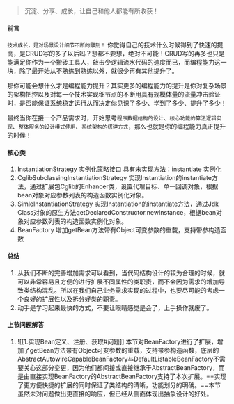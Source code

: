 > 沉淀、分享、成长，让自己和他人都能有所收获！

#### 前言
`技术成长，是对场景设计细节不断的雕刻！`
你觉得自己的技术什么时候得到了快速的提高，是CRUD写的多了以后吗？想都不要想，绝对不可能！CRUD写的再多也只是能满足你作为一个搬砖工具人，敲击少逻辑流水代码的速度而已，而编程能力这一块，除了最开始从不熟练到熟练以外，就很少再有其他提升了。

那你可能会想什么才是编程能力提升？其实更多的编程能力的提升是你对复杂场景的架构把控以及对每一个技术实现细节点的不断用具有规模体量的流量冲击验证时，是否能保证系统稳定运行从而决定你见识了多少、学到了多少、提升了多少！

最终当你在接一个产品需求时，开始思考`程序数据结构的设计`、`核心功能的算法逻辑实现`、`整体服务的设计模式使用`、`系统架构的搭建方式`，那么也就是你的编程能力真正提升的时候！

#### 核心类
1. InstantiationStrategy 实例化策略接口
	具有未实现方法：instantiate 实例化
2. CglibSubclassingInstantiationStrategy 实现Instantiation的instantiate方法，通过扩展包Cglib的Enhancer类，设置代理目标、单一回调对象，根据bean对象对应参数列表的构造函数实例化对象。
3. SimleInstantiationStrategy 实现Instantiation的instantiate方法，通过Jdk Class对象的原生方法getDeclaredConstructor.newInstance，根据bean对象对应参数列表的构造函数实例化对象。
4. BeanFactory 增加getBean方法带有Object可变参数的重载，支持带参构造函数

#### 总结
1. 从我们不断的完善增加需求可以看到，当代码结构设计的较为合理的时候，就可以非常容易且方便的进行扩展不同属性的类职责，而不会因为需求的增加导致类结构混乱。所以在我们自己业务需求实现的过程中，也要尽可能的考虑一个良好的扩展性以及拆分好类的职责。
2. 动手是学习起来最快的方式，不要让眼睛感觉是会了，上手操作就废了。

#### 上节问题解答
1. ![[1.实现Bean定义、注册、获取#问题]]
本节对BeanFactory进行了扩展，增加了getBean方法带有Object可变参数的重载，支持带参构造函数，底层的AbstractAutowireCapableBeanFactory与DefaultListableBeanFactory不需要关心这部分变更，因为他们都间接或直接继承于AbstractBeanFactory，而是由直接实现BeanFactory的AbstractBeanFactory支持了本次扩展。==实现了更方便快捷的扩展的同时保证了类结构的清晰，功能划分的明确。==本节虽然未对问题做出更直接的响应，但已经从侧面体现出抽象设计的好处。